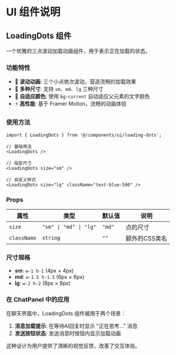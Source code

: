 # UI 组件说明

## LoadingDots 组件

一个优雅的三点波动加载动画组件，用于表示正在加载的状态。

### 功能特性

- 🌊 **波动动画**: 三个小点依次波动，营造流畅的加载效果
- 📏 **多种尺寸**: 支持 `sm`、`md`、`lg` 三种尺寸
- 🎨 **自适应颜色**: 使用 `bg-current` 自动适应父元素的文字颜色
- ⚡ **高性能**: 基于 Framer Motion，流畅的动画体验

### 使用方法

```tsx
import { LoadingDots } from '@/components/ui/loading-dots';

// 基础用法
<LoadingDots />

// 指定尺寸
<LoadingDots size="sm" />

// 自定义样式
<LoadingDots size="lg" className="text-blue-500" />
```

### Props

| 属性 | 类型 | 默认值 | 说明 |
|------|------|--------|------|
| `size` | `"sm" \| "md" \| "lg"` | `"md"` | 点的尺寸 |
| `className` | `string` | `""` | 额外的CSS类名 |

### 尺寸规格

- **sm**: `w-1 h-1` (4px × 4px)
- **md**: `w-1.5 h-1.5` (6px × 6px)
- **lg**: `w-2 h-2` (8px × 8px)

### 在 ChatPanel 中的应用

在聊天界面中，LoadingDots 组件被用于两个场景：

1. **消息加载提示**: 在等待AI回复时显示 "正在思考..." 消息
2. **发送按钮状态**: 发送消息时按钮内显示加载动画

这种设计为用户提供了清晰的视觉反馈，改善了交互体验。 